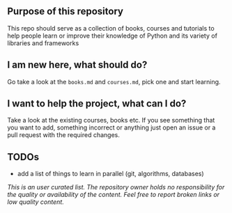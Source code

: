 ## Purpose of this repository

This repo should serve as a collection of books, courses and tutorials to help people learn or improve their knowledge of Python and its variety of libraries and frameworks


## I am new here, what should do?
Go take a look at the `books.md` and `courses.md`, pick one and start learning.


## I want to help the project, what can I do?
Take a look at the existing courses, books etc. If you see something that you want to add, something incorrect or anything just open an issue or a pull request with the required changes.


## TODOs
- add a list of things to learn in parallel (git, algorithms, databases)

*This is an user curated list. The repository owner holds no responsibility for the quality or availability of the content. Feel free to report broken links or low quality content.*
